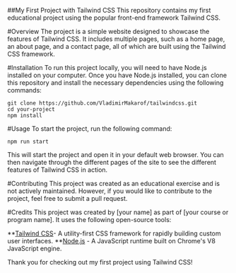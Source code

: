 ##My First Project with Tailwind CSS
This repository contains my first educational project using the popular front-end framework Tailwind CSS.

#Overview
The project is a simple website designed to showcase the features of Tailwind CSS. It includes multiple pages, such as a home page, an about page, and a contact page, all of which are built using the Tailwind CSS framework.

#Installation
To run this project locally, you will need to have Node.js installed on your computer. Once you have Node.js installed, you can clone this repository and install the necessary dependencies using the following commands:

```
git clone https://github.com/VladimirMakarof/tailwindcss.git
cd your-project
npm install
```

#Usage
To start the project, run the following command:

```
npm run start
```

This will start the project and open it in your default web browser. You can then navigate through the different pages of the site to see the different features of Tailwind CSS in action.

#Contributing
This project was created as an educational exercise and is not actively maintained. However, if you would like to contribute to the project, feel free to submit a pull request.

#Credits
This project was created by [your name] as part of [your course or program name]. It uses the following open-source tools:

**[Tailwind CSS](https://tailwindcss.com)- A utility-first CSS framework for rapidly building custom user interfaces.
**[Node.js](https://nodejs.org/en/) - A JavaScript runtime built on Chrome's V8 JavaScript engine.

Thank you for checking out my first project using Tailwind CSS!
